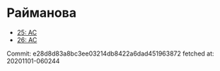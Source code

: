 # Райманова
- [25: AC](25.md)
- [26: AC](26.md)

Commit: e28d8d83a8bc3ee03214db8422a6dad451963872
 fetched at: 20201101-060244
